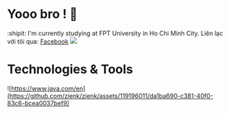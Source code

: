 # Yooo bro ! 👋 
:shipit: I'm currently studying at FPT University in Ho Chi Minh City.
Liên lạc với tôi qua: [Facebook](https://www.facebook.com/zyassuo)
![](https://media.giphy.com/media/v1.Y2lkPTc5MGI3NjExdW5qY2ozMGg2bm1venh4YXozYTdqbmdlN2xvN2I3anpldjJtZHV2ZCZlcD12MV9pbnRlcm5hbF9naWZfYnlfaWQmY3Q9Zw/JIX9t2j0ZTN9S/giphy.gif)

# Technologies & Tools 
![https://www.java.com/en](https://github.com/zienk/zienk/assets/119196011/da1ba690-c381-40f0-83c6-bcea0037bef9)

